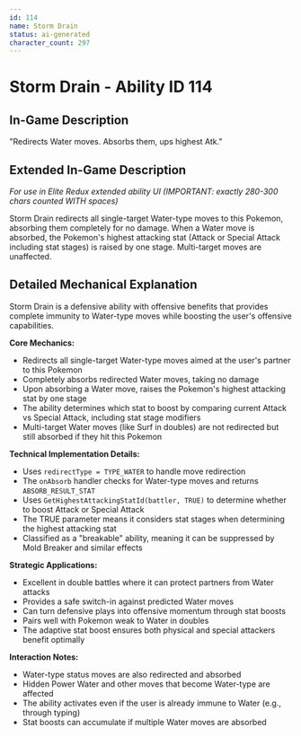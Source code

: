```yaml
---
id: 114
name: Storm Drain
status: ai-generated
character_count: 297
---
```


# Storm Drain - Ability ID 114

## In-Game Description
"Redirects Water moves. Absorbs them, ups highest Atk."

## Extended In-Game Description
*For use in Elite Redux extended ability UI (IMPORTANT: exactly 280-300 chars counted WITH spaces)*

Storm Drain redirects all single-target Water-type moves to this Pokemon, absorbing them completely for no damage. When a Water move is absorbed, the Pokemon's highest attacking stat (Attack or Special Attack including stat stages) is raised by one stage. Multi-target moves are unaffected.

## Detailed Mechanical Explanation

Storm Drain is a defensive ability with offensive benefits that provides complete immunity to Water-type moves while boosting the user's offensive capabilities.

**Core Mechanics:**
- Redirects all single-target Water-type moves aimed at the user's partner to this Pokemon
- Completely absorbs redirected Water moves, taking no damage
- Upon absorbing a Water move, raises the Pokemon's highest attacking stat by one stage
- The ability determines which stat to boost by comparing current Attack vs Special Attack, including stat stage modifiers
- Multi-target Water moves (like Surf in doubles) are not redirected but still absorbed if they hit this Pokemon

**Technical Implementation Details:**
- Uses `redirectType = TYPE_WATER` to handle move redirection
- The `onAbsorb` handler checks for Water-type moves and returns `ABSORB_RESULT_STAT`
- Uses `GetHighestAttackingStatId(battler, TRUE)` to determine whether to boost Attack or Special Attack
- The TRUE parameter means it considers stat stages when determining the highest attacking stat
- Classified as a "breakable" ability, meaning it can be suppressed by Mold Breaker and similar effects

**Strategic Applications:**
- Excellent in double battles where it can protect partners from Water attacks
- Provides a safe switch-in against predicted Water moves
- Can turn defensive plays into offensive momentum through stat boosts
- Pairs well with Pokemon weak to Water in doubles
- The adaptive stat boost ensures both physical and special attackers benefit optimally

**Interaction Notes:**
- Water-type status moves are also redirected and absorbed
- Hidden Power Water and other moves that become Water-type are affected
- The ability activates even if the user is already immune to Water (e.g., through typing)
- Stat boosts can accumulate if multiple Water moves are absorbed